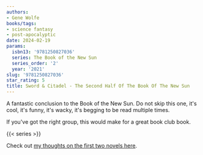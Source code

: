 ```yaml
---
authors:
- Gene Wolfe
books/tags:
- science fantasy
- post-apocalyptic
date: 2024-02-19
params:
  isbn13: '9781250827036'
  series: The Book of the New Sun
  series_order: '2'
  year: '2021'
slug: '9781250827036'
star_rating: 5
title: Sword & Citadel - The Second Half Of The Book Of The New Sun
---
```


A fantastic conclusion to the Book of the New Sun. Do not skip this one, it's cool, it's funny, it's wacky, it's begging to be read multiple times.

If you've got the right group, this would make for a great book club book.

<!--more-->

{{< series >}}

Check out [my thoughts on the first two novels here](/books/9781250781253/).
